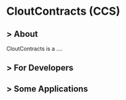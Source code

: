 # CloutContracts (CCS)

## > About
CloutContracts is a ....

## > For Developers

## > Some Applications
